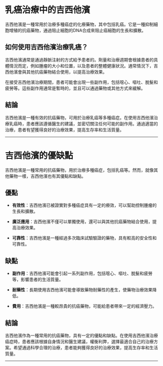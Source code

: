 # 乳癌治療中的吉西他濱
吉西他濱是一種常用於治療多種癌症的化療藥物，其中包括乳癌。它是一種抑制細胞增殖的抗癌藥物，通過阻止細胞的DNA合成來阻止癌細胞的生長和擴散。
## 如何使用吉西他濱治療乳癌？
吉西他濱通常是通過靜脈注射的方式給予患者的。劑量和治療週期會根據患者的具體情況而定，例如腫瘤的大小和位置，以及患者的整體健康狀況。通常情況下，吉西他濱會與其他抗癌藥物結合使用，以提高治療效果。
在接受吉西他濱治療期間，患者可能會出現一些副作用，包括噁心、嘔吐、脫髮和疲勞等。這些副作用通常是暫時的，並且可以通過藥物或其他方式來緩解。
## 結論
吉西他濱是一種有效的抗癌藥物，可用於治療乳癌等多種癌症。在使用吉西他濱治療乳癌時，患者應該遵循醫生的建議，並密切關注任何可能的副作用。通過適當的治療，患者有望獲得良好的治療效果，提高生存率和生活質量。
---
# 吉西他濱的優缺點
吉西他濱是一種常用的抗癌藥物，用於治療多種癌症，包括乳癌等。然而，就像其他藥物一樣，吉西他濱也有其優點和缺點。
## 優點
- **有效性**：吉西他濱已被證實對多種癌症具有一定的療效，可以幫助控制腫瘤的生長和擴散。
- **廣泛應用**：吉西他濱不僅可以單獨使用，還可以與其他抗癌藥物結合使用，提高治療效果。
- **可靠性**：吉西他濱是一種經過多次臨床試驗驗證的藥物，具有較高的安全性和可靠性。
## 缺點
- **副作用**：吉西他濱可能會引起一系列副作用，包括噁心、嘔吐、脫髮和疲勞等，影響患者的生活質量。
- **耐藥性**：長期使用吉西他濱可能會導致藥物耐藥性的產生，使藥物治療效果降低。
- **費用**：吉西他濱是一種較昂貴的抗癌藥物，可能給患者帶來一定的經濟壓力。
## 結論
吉西他濱作為一種常用的抗癌藥物，具有一定的優點和缺點。在使用吉西他濱治療癌症時，患者應該根據自身情況和醫生建議，權衡利弊，選擇最適合自己的治療方案。希望通過科學合理的治療，患者能夠獲得良好的治療效果，提高生存率和生活質量。
---